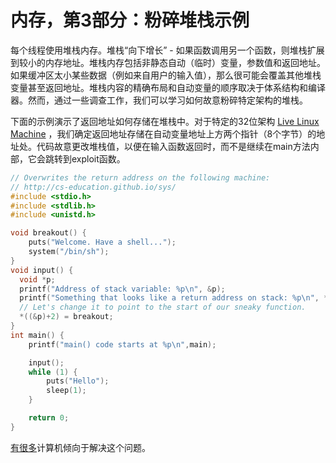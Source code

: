 # 内存，第3部分：粉碎堆栈示例

每个线程使用堆栈内存。堆栈“向下增长” - 如果函数调用另一个函数，则堆栈扩展到较小的内存地址。堆栈内存包括非静态自动（临时）变量，参数值和返回地址。如果缓冲区太小某些数据（例如来自用户的输入值），那么很可能会覆盖其他堆栈变量甚至返回地址。堆栈内容的精确布局和自动变量的顺序取决于体系结构和编译器。然而，通过一些调查工作，我们可以学习如何故意粉碎特定架构的堆栈。

下面的示例演示了返回地址如何存储在堆栈中。对于特定的32位架构 [Live Linux Machine](http://cs-education.github.io/sys/) ，我们确定返回地址存储在自动变量地址上方两个指针（8个字节）的地址处。代码故意更改堆栈值，以便在输入函数返回时，而不是继续在main方法内部，它会跳转到exploit函数。

```c
// Overwrites the return address on the following machine:
// http://cs-education.github.io/sys/
#include <stdio.h>
#include <stdlib.h>
#include <unistd.h>

void breakout() {
    puts("Welcome. Have a shell...");
    system("/bin/sh");
}
void input() {
  void *p;
  printf("Address of stack variable: %p\n", &p);
  printf("Something that looks like a return address on stack: %p\n", *((&p)+2));
  // Let's change it to point to the start of our sneaky function.
  *((&p)+2) = breakout;
}
int main() {
    printf("main() code starts at %p\n",main);

    input();
    while (1) {
        puts("Hello");
        sleep(1);
    }

    return 0;
}
```

[有很多](https://en.wikipedia.org/wiki/Stack_buffer_overflow)计算机倾向于解决这个问题。